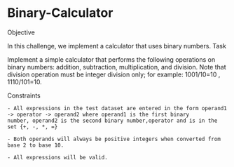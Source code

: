 # Binary-Calculator
Objective

In this challenge, we implement a calculator that uses binary numbers.
Task

Implement a simple calculator that performs the following operations on binary numbers: addition, subtraction, multiplication, 
and division. Note that division operation must be integer division only; for example: 1001/10=10   , 1110/101=10.

Constraints

    - All expressions in the test dataset are entered in the form operand1 -> operator -> operand2 where operand1 is the first binary
    number, operand2 is the second binary number,operator and is in the set {+, -, *, =}
    
    - Both operands will always be positive integers when converted from base 2 to base 10.
    
    - All expressions will be valid.
